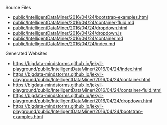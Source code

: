 Source Files
* [public/IntelligentDataMiner/2016/04/24/bootstrap-examples.html](https://github.com/bigdata-mindstorms/jekyll-playground/blob/gh-pages/public/IntelligentDataMiner/2016/04/24/bootstrap-examples.html)
* [public/IntelligentDataMiner/2016/04/24/container-fluid.md](https://github.com/bigdata-mindstorms/jekyll-playground/blob/gh-pages/public/IntelligentDataMiner/2016/04/24/container-fluid.md)
* [public/IntelligentDataMiner/2016/04/24/dropdown.html](https://github.com/bigdata-mindstorms/jekyll-playground/blob/gh-pages/public/IntelligentDataMiner/2016/04/24/dropdown.html)
* [public/IntelligentDataMiner/2016/04/24/dropdown.js](https://github.com/bigdata-mindstorms/jekyll-playground/blob/gh-pages/public/IntelligentDataMiner/2016/04/24/dropdown.js)
* [public/IntelligentDataMiner/2016/04/24/container.md](https://github.com/bigdata-mindstorms/jekyll-playground/blob/gh-pages/public/IntelligentDataMiner/2016/04/24/container.md)
* [public/IntelligentDataMiner/2016/04/24/index.md](https://github.com/bigdata-mindstorms/jekyll-playground/blob/gh-pages/public/IntelligentDataMiner/2016/04/24/index.md)


Generated Websites
* https://bigdata-mindstorms.github.io/jekyll-playground/public/IntelligentDataMiner/2016/04/24/index.html
* https://bigdata-mindstorms.github.io/jekyll-playground/public/IntelligentDataMiner/2016/04/24/container.html
* https://bigdata-mindstorms.github.io/jekyll-playground/public/IntelligentDataMiner/2016/04/24/container-fluid.html
* https://bigdata-mindstorms.github.io/jekyll-playground/public/IntelligentDataMiner/2016/04/24/dropdown.html
* https://bigdata-mindstorms.github.io/jekyll-playground/public/IntelligentDataMiner/2016/04/24/bootstrap-examples.html
